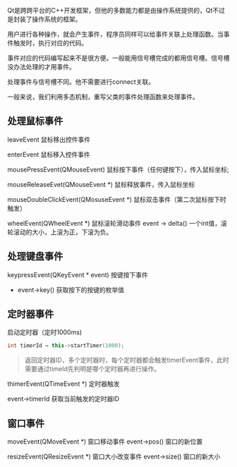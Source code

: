 Qt是跨跨平台的C++开发框架，但他的多数能力都是由操作系统提供的，Qt不过是封装了操作系统的框架。

用户进行各种操作，就会产生事件，程序员同样可以给事件关联上处理函数。当事件触发时，执行对应的代码。

事件对应的代码编写起来不是很方便。一般能用信号槽完成的都用信号槽。信号槽没办法处理的才用事件。

处理事件与信号槽不同。他不需要进行connect关联。

一般来说，我们利用多态机制，重写父类的事件处理函数来处理事件。

## 处理鼠标事件

leaveEvent 鼠标移出控件事件

enterEvent 鼠标移入控件事件

mousePressEvent(QMouseEvent) 鼠标按下事件（任何键按下），传入鼠标坐标;

mouseReleaseEvet(QMouseEvent \*) 鼠标释放事件，传入鼠标坐标

mouseDoubleClickEvent(QMosuseEvent \*) 鼠标双击事件（第二次鼠标按下时触发）

wheelEvent(QWheelEvent \*) 鼠标滚轮滑动事件
event -> delta() 一个int值，滚轮滚动的大小，上滚为正，下滚为负。

## 处理键盘事件
 
keypressEvent(QKeyEvent \* event) 按键按下事件
- event->key() 获取按下的按键的枚举值

## 定时器事件

启动定时器（定时1000ms)
```C++
int timerId = this->startTimer(1000);
```
> 返回定时器ID，多个定时器时，每个定时器都会触发timerEvent事件，此时需要通过timeId先判明是哪个定时器再进行操作。

thimerEvent(QTimeEvent \*) 定时器触发

event->timerId 获取当前触发的定时器ID

## 窗口事件

moveEvent(QMoveEvent \*) 窗口移动事件
event->pos() 窗口的新位置

resizeEvent(QResizeEvent \*) 窗口大小改变事件
event->size() 窗口的新大小
